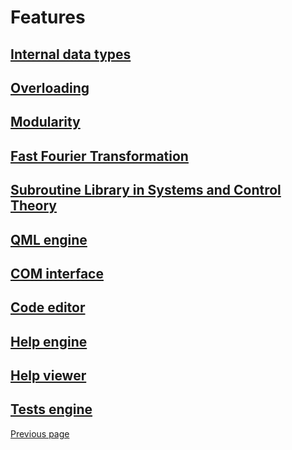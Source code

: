 # Features 

## [Internal data types](TYPES.md)


## [Overloading](OVERLOADING.md)


## [Modularity](MODULARITY.md)


## [Fast Fourier Transformation](FFTW.md)


## [Subroutine Library in Systems and Control Theory](SLICOT.md)


## [QML engine](QML_ENGINE.md)


## [COM interface](COM_INTERFACE.md)


## [Code editor](CODE_EDITOR.md)


## [Help engine](HELPENGINE.md)


## [Help viewer](HELPVIEWER.md)


## [Tests engine](TESTSENGINE.md)


[Previous page](README.md)